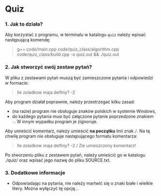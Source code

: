 # Quiz
### 1. Jak to działa?
Aby korzystać z programu, w terminalu w katalogu `quiz` należy wpisać następującą komendę: 
>g++ code/main.cpp code/quiz_class/algorithm.cpp code/quiz_class/build.cpp -o quiz.out && ./quiz.out

### 2. Jak stworzyć swój zestaw pytań?
W pliku z zestawami pytań muszą być zamieszczone pytania i odpowiedzi w formacie:
>Ile zoladkow maja delfiny?  -2

Aby program działał poprawnie, należy przestrzegać kilku zasad:
- (na razie) program nie obsługuje znaków polskich w systemie Windows,
- do każdego pytania musi być załączone pytanie poprzedzone znakiem `-`. W innym wypadku program je zignoruje.

Aby umieścić komentarz, należy umieścić **na początku** linii znak `/`. Na tę chwilę program nie obsługuje następującego formatu komentarza:
>Ile zoladkow maja delfiny?      -2  / Zle umieszczony komentarz!

Po stworzeniu pliku z zestawem pytań, należy umieścić go w katalogu ./quiz/ oraz wpisać jego nazwę do pliku SOURCE.txt.

### 3. Dodatkowe informacje
- Odpowiadając na pytania, nie należy martwić się o znaki białe i wielkie litery. Można wyłączyć tę opcję... 
